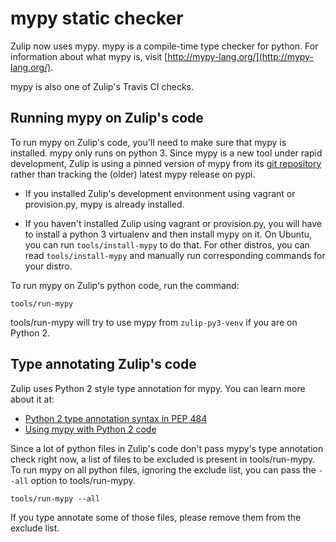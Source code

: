 # mypy static checker

Zulip now uses mypy. mypy is a compile-time type checker for python.
For information about what mypy is, visit [http://mypy-lang.org/](http://mypy-lang.org/).

mypy is also one of Zulip's Travis CI checks.

## Running mypy on Zulip's code

To run mypy on Zulip's code, you'll need to make sure that mypy is installed.
mypy only runs on python 3.
Since mypy is a new tool under rapid development, Zulip is using a pinned version
of mypy from its [git repository](https://github.com/python/mypy) rather than
tracking the (older) latest mypy release on pypi.

* If you installed Zulip's development environment using vagrant or provision.py,
  mypy is already installed.

* If you haven't installed Zulip using vagrant or provision.py, you will have to
  install a python 3 virtualenv and then install mypy on it.
  On Ubuntu, you can run `tools/install-mypy` to do that.
  For other distros, you can read `tools/install-mypy` and manually run
  corresponding commands for your distro.

To run mypy on Zulip's python code, run the command:

    tools/run-mypy

tools/run-mypy will try to use mypy from `zulip-py3-venv` if you are on Python 2.

## Type annotating Zulip's code

Zulip uses Python 2 style type annotation for mypy. You can learn more about it at:

* [Python 2 type annotation syntax in PEP 484](https://www.python.org/dev/peps/pep-0484/#suggested-syntax-for-python-2-7-and-straddling-code)
* [Using mypy with Python 2 code](http://mypy.readthedocs.org/en/latest/python2.html)

Since a lot of python files in Zulip's code don't pass mypy's type annotation check right now,
a list of files to be excluded is present in tools/run-mypy.
To run mypy on all python files, ignoring the exclude list, you can pass the `--all` option to tools/run-mypy.

    tools/run-mypy --all

If you type annotate some of those files, please remove them from the exclude list.
